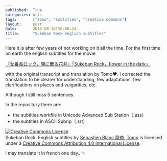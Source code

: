 ```yaml
---
published:  True
categories: Arts
tags:       ["Tomo", "subtitles", "creative commons"]
layout:     post
date:       2015-08-16T20:08:34
title:      "Sukeban Rock english subtitles"
---
```


Here it is after few years of not working on it all the time.
For the first time on earth the english subtitles for the movie

[『女番長ロック，闇に散る花弁』「Sukeban Rock，flower in the dark」](https://gitlab.com/Ryuutei/Sukeban_Rock)

with the original transcript and translation by Tomo❤️.
I corrected the translation to be clearer for understanding,
few adaptations, few clarifications on places and vulgarities, etc.

Although I still miss 5 sentences.

In the repository there are: 
- the subtitles workfile in Unicode Advanced Sub Station（.ass）
- the subtitles in ASCII Subrip（.srt）

<a rel="license" href="http://creativecommons.org/licenses/by/4.0/"><img alt="Creative Commons License" style="border-width:0" src="https://i.creativecommons.org/l/by/4.0/88x31.png" /></a><br /><span xmlns:dct="http://purl.org/dc/terms/" property="dct:title">Sukeban Rock, English subtitles</span> by <a xmlns:cc="http://creativecommons.org/ns#" href="http://127.0.0.1:4000/arts/2015/08/16/sukebanrokku.html" property="cc:attributionName" rel="cc:attributionURL">Sebastien Blanc 龍帝, Tomo</a> is licensed under a <a rel="license" href="http://creativecommons.org/licenses/by/4.0/">Creative Commons Attribution 4.0 International License</a>.

I may translate it in french one day…␄
